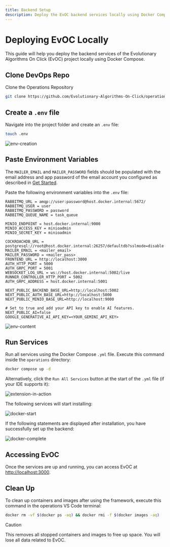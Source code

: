 ```yaml
---
title: Backend Setup
description: Deploy the EvOC backend services locally using Docker Compose. This guide provides step-by-step instructions for setting up the backend environment.
---
```


# Deploying EvOC Locally

This guide will help you deploy the backend services of the Evolutionary Algorithms On Click (EvOC) project locally using Docker Compose.

## Clone DevOps Repo

Clone the Operations Repository

```sh
git clone https://github.com/Evolutionary-Algorithms-On-Click/operations
```

## Create a `.env` file

Navigate into the project folder and create an `.env` file:

```sh
touch .env
```

![env-creation](https://i.imgur.com/pETnAVR.png)

## Paste Environment Variables

The `MAILER_EMAIL` and `MAILER_PASSWORD` fields should be populated with the email address and app password of the email account you configured as described in [Get Started](/get-started#create-a-gmail-mailer-account).

Paste the following environment variables into the `.env` file:

```env
RABBITMQ_URL = amqp://user:password@host.docker.internal:5672/
RABBITMQ_USER = user
RABBITMQ_PASSWORD = password
RABBITMQ_QUEUE_NAME = task_queue

MINIO_ENDPOINT = host.docker.internal:9000
MINIO_ACCESS_KEY = minioadmin
MINIO_SECRET_KEY = minioadmin

COCKROACHDB_URL = postgresql://root@host.docker.internal:26257/defaultdb?sslmode=disable
MAILER_EMAIL = <mailer_email>
MAILER_PASSWORD = <mailer_pass>
FRONTEND_URL = http://localhost:3000
AUTH_HTTP_PORT = 5000
AUTH_GRPC_PORT = 5001
WEBSOCKET_LOG_URL = ws://host.docker.internal:5002/live
RUNNER_CONTROLLER_HTTP_PORT = 5002
AUTH_GRPC_ADDRESS = host.docker.internal:5001

NEXT_PUBLIC_BACKEND_BASE_URL=http://localhost:5002
NEXT_PUBLIC_AUTH_BASE_URL=http://localhost:5000
NEXT_PUBLIC_MINIO_BASE_URL=http://localhost:9000

# Set to true and add your API key to enable AI features.
NEXT_PUBLIC_AI=false
GOOGLE_GENERATIVE_AI_API_KEY=<YOUR_GEMINI_API_KEY>
```

![env-content](https://i.imgur.com/1uGj3rU.png)

## Run Services

Run all services using the Docker Compose `.yml` file. Execute this command inside the `operations` directory:

```sh
docker compose up -d
```

Alternatively, click the `Run All Services` button at the start of the `.yml` file (if your IDE supports it):

![extension-in-action](https://i.imgur.com/uR0PH3J.png)

The following services will start installing:

![docker-start](https://i.imgur.com/4UsiBr7.png)

If the following statements are displayed after installation, you have successfully set up the backend:

![docker-complete](https://i.imgur.com/eQ3oz2Y.png)

## Accessing EvOC

Once the services are up and running, you can access EvOC at [http://localhost:3000](http://localhost:3000).

## Clean Up

To clean up containers and images after using the framework, execute this command in the operations VS Code terminal:

```sh
docker rm -vf $(docker ps -aq) && docker rmi -f $(docker images -aq)
```

> [!CAUTION]
> This removes all stopped containers and images to free up space. You will lose all data related to EvOC.
